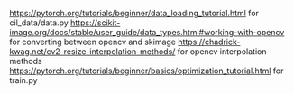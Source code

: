 https://pytorch.org/tutorials/beginner/data_loading_tutorial.html for cil_data/data.py
https://scikit-image.org/docs/stable/user_guide/data_types.html#working-with-opencv for converting between opencv and skimage
https://chadrick-kwag.net/cv2-resize-interpolation-methods/ for opencv interpolation methods
https://pytorch.org/tutorials/beginner/basics/optimization_tutorial.html for train.py